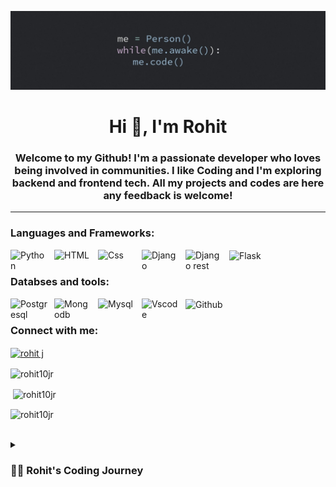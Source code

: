 ![logo](https://github.com/Rohit10jr/Rohit10jr/blob/main/coding%20banner.jpg)
<h1 align="center">Hi 👋, I'm Rohit</h1>
<h3 align="center">Welcome to my Github! I'm a passionate developer who loves being involved in communities. I like Coding and I'm exploring backend and frontend tech. All my projects and codes are here any feedback is welcome!</h3>
<hr>
<div>
<h3 align="left">Languages and Frameworks:</h3>
<p align="left">
<a target="blank">
<img align="left" alt="Python" width="60px" style="padding-right:10px;" src="https://cdn.jsdelivr.net/gh/devicons/devicon/icons/python/python-original.svg"/>
<img align="left" alt="HTML" width="60px" style="padding-right:10px;" src="https://cdn.jsdelivr.net/gh/devicons/devicon/icons/html5/html5-original.svg"/>
<img align="left" alt="Css" width="60px" style="padding-right:10px;" src="https://cdn.jsdelivr.net/gh/devicons/devicon/icons/css3/css3-original.svg"/>
<img align="left" alt="Django" width="60px" style="padding-right:10px;" src="https://cdn.worldvectorlogo.com/logos/django.svg"/>
<img align="left" alt="Django rest" width="60px" style="padding-right:10px;" src="https://www.django-rest-framework.org/img/logo.png"/>
<img align="center" alt="Flask" width="60px" style="padding-right:10px;" src="https://cdn.jsdelivr.net/gh/devicons/devicon/icons/flask/flask-original.svg"/>
</a>   
</p>
</div>

<div>
<h3 align="left">Databses and tools:</h3>
<p align="left">
<a target="blank">
<img align="left" alt="Postgresql" width="60px" style="padding-right:10px;" src="https://cdn.jsdelivr.net/gh/devicons/devicon/icons/postgresql/postgresql-original.svg"/>
<img align="left" alt="Mongodb" width="60px" style="padding-right:10px;" src="https://cdn.jsdelivr.net/gh/devicons/devicon/icons/mongodb/mongodb-original.svg"/>
<img align="left" alt="Mysql" width="60px" style="padding-right:10px;" src="https://cdn.jsdelivr.net/gh/devicons/devicon/icons/mysql/mysql-original-wordmark.svg"/>
<img align="left" alt="Vscode" width="60px" style="padding-right:10px;" src="https://cdn.jsdelivr.net/gh/devicons/devicon/icons/vscode/vscode-original.svg"/>
<img align="center" alt="Github" width="60px" style="padding-right:10px;" src="https://cdn.jsdelivr.net/gh/devicons/devicon/icons/github/github-original.svg"/>
</a>
</p> 
</div>
<div>
<h3 align="left">Connect with me:</h3>
<p align="left">
<a href="https://linkedin.com/in/rohit j" target="blank"><img align="center" src="https://raw.githubusercontent.com/rahuldkjain/github-profile-readme-generator/master/src/images/icons/Social/linked-in-alt.svg" alt="rohit j" height="50" width="50" /></a>
</p>
</div>

<div><p><img align="center" src="https://github-readme-stats.vercel.app/api/top-langs?username=rohit10jr&show_icons=true&locale=en&layout=compact" alt="rohit10jr" /></p>

<p>&nbsp;<img align="center" src="https://github-readme-stats.vercel.app/api?username=rohit10jr&show_icons=true&locale=en" alt="rohit10jr" /></p>

<p><img align="center" src="https://github-readme-streak-stats.herokuapp.com/?user=rohit10jr&" alt="rohit10jr" /></p>
</div>
<br>
<details>
 <summary><h3>👨‍💻 Rohit's Coding Journey</h3></summary>
   I started my coding journey as a naive computer science student with a passion to learn everything I could about this programming world - code, unix, linux, theory. And all the while, teaching myself iOS development with a dream to build my own app, but that soon got overshadowed by my desire to excel in Java. A desire that landed me a full-stack software engineering job upon graduation. However, I had another desire I had been pursuing throughout this time - YouTube content creation. I eventually ended up quitting my software engineering job to pursue YouTube full-time, and that has been my focus ever since. But there's something that's always bothered me about my journey - abandoning my dream of building my own app to pursue the safe route, a job. Now I've already taken the leap away from that safety net into this uncomfortable, unexplored world that it being a creator. And it worked out, but again, it became comfortable. It's easier to create a video than go out on a ledge and build my own product. I do have to eat, at the end of the day, but I think it's time. It's time to get uncomfortable again. I have a burning desire to get back on the horse, and fulfill that dream younger me had of building my own app, my own product. And in order to do that, I'll be implmementing a few measures to streamline my YouTube content to focus more time on fulfilling that dream - a dream that I'll be ready to tackle in 2023 due to the measure I'm putting in place now until the end of 2022. Don't wait up, because I'm coming.
⚡ Fun fact **The Django framework was named after the famous jazz guitarist Django Reinhardt**

